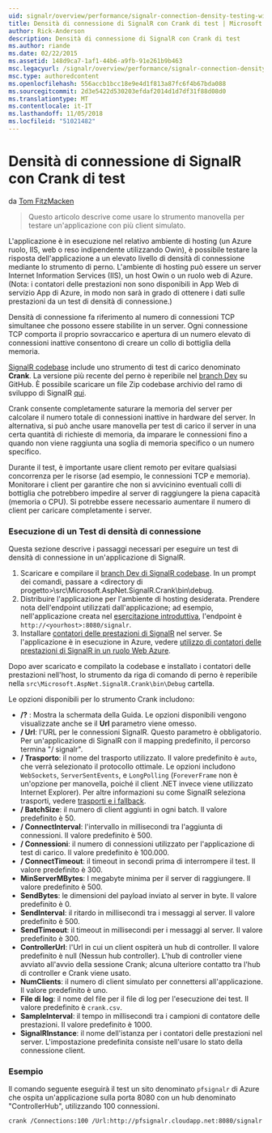 ```yaml
---
uid: signalr/overview/performance/signalr-connection-density-testing-with-crank
title: Densità di connessione di SignalR con Crank di test | Microsoft Docs
author: Rick-Anderson
description: Densità di connessione di SignalR con Crank di test
ms.author: riande
ms.date: 02/22/2015
ms.assetid: 148d9ca7-1af1-44b6-a9fb-91e261b9b463
msc.legacyurl: /signalr/overview/performance/signalr-connection-density-testing-with-crank
msc.type: authoredcontent
ms.openlocfilehash: 556accb1bcc18e9e4d1f813a87fc6f4b67bda088
ms.sourcegitcommit: 2d3e5422d530203efdaf2014d1d7df31f88d08d0
ms.translationtype: MT
ms.contentlocale: it-IT
ms.lasthandoff: 11/05/2018
ms.locfileid: "51021482"
---
```

<a name="signalr-connection-density-testing-with-crank"></a>Densità di connessione di SignalR con Crank di test
====================
da [Tom FitzMacken](https://github.com/tfitzmac)

> Questo articolo descrive come usare lo strumento manovella per testare un'applicazione con più client simulato.


L'applicazione è in esecuzione nel relativo ambiente di hosting (un Azure ruolo, IIS, web o reso indipendente utilizzando Owin), è possibile testare la risposta dell'applicazione a un elevato livello di densità di connessione mediante lo strumento di perno. L'ambiente di hosting può essere un server Internet Information Services (IIS), un host Owin o un ruolo web di Azure. (Nota: i contatori delle prestazioni non sono disponibili in App Web di servizio App di Azure, in modo non sarà in grado di ottenere i dati sulle prestazioni da un test di densità di connessione.)

Densità di connessione fa riferimento al numero di connessioni TCP simultanee che possono essere stabilite in un server. Ogni connessione TCP comporta il proprio sovraccarico e apertura di un numero elevato di connessioni inattive consentono di creare un collo di bottiglia della memoria.

[SignalR codebase](https://github.com/signalr/signalr) include uno strumento di test di carico denominato **Crank**. La versione più recente del perno è reperibile nel [branch Dev](https://github.com/SignalR/signalr/tree/dev) su GitHub. È possibile scaricare un file Zip codebase archivio del ramo di sviluppo di SignalR [qui](https://github.com/SignalR/SignalR/archive/dev.zip).

Crank consente completamente saturare la memoria del server per calcolare il numero totale di connessioni inattive in hardware del server. In alternativa, si può anche usare manovella per test di carico il server in una certa quantità di richieste di memoria, da imparare le connessioni fino a quando non viene raggiunta una soglia di memoria specifico o un numero specifico.

Durante il test, è importante usare client remoto per evitare qualsiasi concorrenza per le risorse (ad esempio, le connessioni TCP e memoria). Monitorare i client per garantire che non si avvicinino eventuali colli di bottiglia che potrebbero impedire al server di raggiungere la piena capacità (memoria o CPU). Si potrebbe essere necessario aumentare il numero di client per caricare completamente i server.

### <a name="running-a-connection-density-test"></a>Esecuzione di un Test di densità di connessione

Questa sezione descrive i passaggi necessari per eseguire un test di densità di connessione in un'applicazione di SignalR.

1. Scaricare e compilare il [branch Dev di SignalR codebase](https://github.com/SignalR/SignalR/archive/dev.zip). In un prompt dei comandi, passare a &lt;directory di progetto&gt;\src\Microsoft.AspNet.SignalR.Crank\bin\debug.
2. Distribuire l'applicazione per l'ambiente di hosting desiderata. Prendere nota dell'endpoint utilizzati dall'applicazione; ad esempio, nell'applicazione creata nel [esercitazione introduttiva](../getting-started/tutorial-getting-started-with-signalr.md), l'endpoint è `http://<yourhost>:8080/signalr`.
3. Installare [contatori delle prestazioni di SignalR](signalr-performance.md#perfcounters) nel server. Se l'applicazione è in esecuzione in Azure, vedere [utilizzo di contatori delle prestazioni di SignalR in un ruolo Web Azure](using-signalr-performance-counters-in-an-azure-web-role.md).

Dopo aver scaricato e compilato la codebase e installato i contatori delle prestazioni nell'host, lo strumento da riga di comando di perno è reperibile nella `src\Microsoft.AspNet.SignalR.Crank\bin\Debug` cartella.

Le opzioni disponibili per lo strumento Crank includono:

- **/?** : Mostra la schermata della Guida. Le opzioni disponibili vengono visualizzate anche se il **Url** parametro viene omesso.
- **/ Url**: l'URL per le connessioni SignalR. Questo parametro è obbligatorio. Per un'applicazione di SignalR con il mapping predefinito, il percorso termina "/ signalr".
- **/ Trasporto**: il nome del trasporto utilizzato. Il valore predefinito è `auto`, che verrà selezionato il protocollo ottimale. Le opzioni includono `WebSockets`, `ServerSentEvents`, e `LongPolling` (`ForeverFrame` non è un'opzione per manovella, poiché il client .NET invece viene utilizzato Internet Explorer). Per altre informazioni su come SignalR seleziona trasporti, vedere [trasporti e i fallback](../getting-started/introduction-to-signalr.md#transports).
- **/ BatchSize**: il numero di client aggiunti in ogni batch. Il valore predefinito è 50.
- **/ ConnectInterval**: l'intervallo in millisecondi tra l'aggiunta di connessioni. Il valore predefinito è 500.
- **/ Connessioni**: il numero di connessioni utilizzato per l'applicazione di test di carico. Il valore predefinito è 100.000.
- **/ ConnectTimeout**: il timeout in secondi prima di interrompere il test. Il valore predefinito è 300.
- **MinServerMBytes**: I megabyte minima per il server di raggiungere. Il valore predefinito è 500.
- **SendBytes**: le dimensioni del payload inviato al server in byte. Il valore predefinito è 0.
- **SendInterval**: il ritardo in millisecondi tra i messaggi al server. Il valore predefinito è 500.
- **SendTimeout**: il timeout in millisecondi per i messaggi al server. Il valore predefinito è 300.
- **ControllerUrl**: l'Url in cui un client ospiterà un hub di controller. Il valore predefinito è null (Nessun hub controller). L'hub di controller viene avviato all'avvio della sessione Crank; alcuna ulteriore contatto tra l'hub di controller e Crank viene usato.
- **NumClients**: il numero di client simulato per connettersi all'applicazione. Il valore predefinito è uno.
- **File di log**: il nome del file per il file di log per l'esecuzione dei test. Il valore predefinito è `crank.csv`.
- **SampleInterval**: il tempo in millisecondi tra i campioni di contatore delle prestazioni. Il valore predefinito è 1000.
- **SignalRInstance**: il nome dell'istanza per i contatori delle prestazioni nel server. L'impostazione predefinita consiste nell'usare lo stato della connessione client.

### <a name="example"></a>Esempio

Il comando seguente eseguirà il test un sito denominato `pfsignalr` di Azure che ospita un'applicazione sulla porta 8080 con un hub denominato "ControllerHub", utilizzando 100 connessioni.

`crank /Connections:100 /Url:http://pfsignalr.cloudapp.net:8080/signalr`
